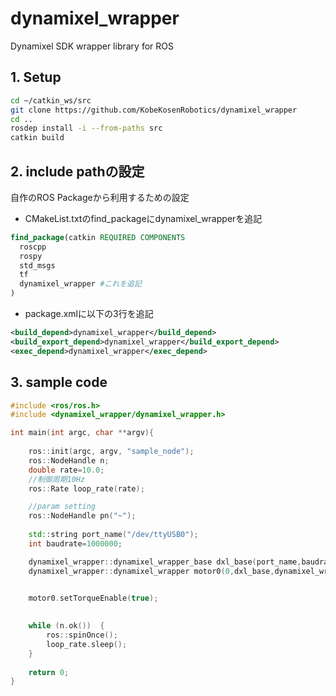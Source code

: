 # dynamixel_wrapper
Dynamixel SDK wrapper library for ROS

## 1. Setup
```bash
cd ~/catkin_ws/src
git clone https://github.com/KobeKosenRobotics/dynamixel_wrapper
cd ..
rosdep install -i --from-paths src
catkin build
```

## 2. include pathの設定
自作のROS Packageから利用するための設定    

* CMakeList.txtのfind_packageにdynamixel_wrapperを追記
```cmake
find_package(catkin REQUIRED COMPONENTS
  roscpp
  rospy
  std_msgs
  tf
  dynamixel_wrapper #これを追記
)
```

* package.xmlに以下の3行を追記
```xml
<build_depend>dynamixel_wrapper</build_depend>
<build_export_depend>dynamixel_wrapper</build_export_depend>
<exec_depend>dynamixel_wrapper</exec_depend>
```

## 3. sample code
```cpp
#include <ros/ros.h>
#include <dynamixel_wrapper/dynamixel_wrapper.h>

int main(int argc, char **argv){
    
    ros::init(argc, argv, "sample_node");
    ros::NodeHandle n;
    double rate=10.0;
    //制御周期10Hz
    ros::Rate loop_rate(rate);

    //param setting
    ros::NodeHandle pn("~");
    
    std::string port_name("/dev/ttyUSB0");
    int baudrate=1000000;

    dynamixel_wrapper::dynamixel_wrapper_base dxl_base(port_name,baudrate);
    dynamixel_wrapper::dynamixel_wrapper motor0(0,dxl_base,dynamixel_wrapper::XM430,40.0);
    

    motor0.setTorqueEnable(true);
    

    while (n.ok())  {
        ros::spinOnce();
        loop_rate.sleep();
    }
    
    return 0;
}
```